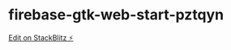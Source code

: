# firebase-gtk-web-start-pztqyn

[Edit on StackBlitz ⚡️](https://stackblitz.com/edit/firebase-gtk-web-start-pztqyn)